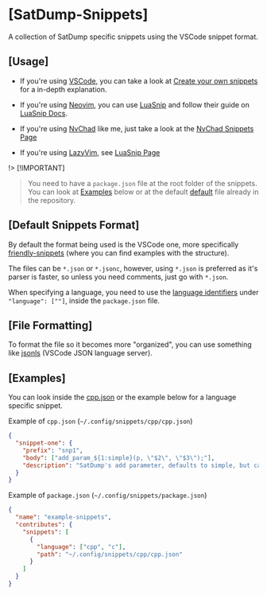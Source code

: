 # [SatDump-Snippets]

A collection of SatDump specific snippets using the VSCode snippet format.

## [Usage]

- If you're using [VSCode](https://code.visualstudio.com), you can take a look at [Create your own snippets](https://code.visualstudio.com/docs/editing/userdefinedsnippets#_create-your-own-snippets) for a in-depth explanation.
- If you're using [Neovim](https://neovim.io), you can use [LuaSnip](https://github.com/L3MON4D3/LuaSnip/tree/master) and follow their guide on [LuaSnip Docs](https://github.com/L3MON4D3/LuaSnip/blob/master/DOC.md#loaders).

- If you're using [NvChad](https://nvchad.com) like me, just take a look at the [NvChad Snippets Page](https://nvchad.com/docs/config/snippets)
- If you're using [LazyVim](https://www.lazyvim.org), see [LuaSnip Page](https://www.lazyvim.org/extras/coding/luasnip#luasnip-1)

!> [!IMPORTANT]

> You need to have a `package.json` file at the root folder of the snippets.
> You can look at [Examples](#Examples) below or at the default [default](./vscode_snippets/package.json) file already in the repository.

## [Default Snippets Format]

By default the format being used is the VSCode one, more specifically [friendly-snippets](https://github.com/rafamadriz/friendly-snippets) (where you can find examples with the structure).

The files can be `*.json` or `*.jsonc`, however, using `*.json` is preferred as it's parser is faster, so unless you need comments, just go with `*.json`.

When specifying a language, you need to use the [language identifiers](https://code.visualstudio.com/docs/languages/identifiers) under `"language": [""]`, inside the `package.json` file.

## [File Formatting]

To format the file so it becomes more "organized", you can use something like [jsonls](https://github.com/microsoft/vscode-json-languageservice) (VSCode JSON language server).

## [Examples]

You can look inside the [cpp.json](./vscode_snippets/snippets/cpp/cpp.json) or the example below for a language specific snippet.

Example of `cpp.json` (`~/.config/snippets/cpp/cpp.json`)

```json
{
  "snippet-one": {
    "prefix": "snp1",
    "body": ["add_param_${1:simple}(p, \"$2\", \"$3\");"],
    "description": "SatDump's add parameter, defaults to simple, but can be overridden."
  }
}
```

Example of `package.json` (`~/.config/snippets/package.json`)

```json
{
  "name": "example-snippets",
  "contributes": {
    "snippets": [
      {
        "language": ["cpp", "c"],
        "path": "~/.config/snippets/cpp/cpp.json"
      }
    ]
  }
}
```
